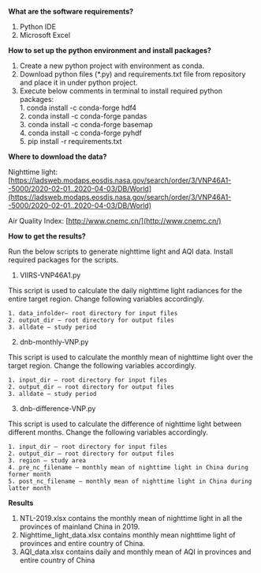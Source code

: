 **What are the software requirements?**

1. Python IDE
2. Microsoft Excel

**How to set up the python environment and install packages?**

1. Create a new python project with environment as conda. 
2. Download python files (*.py) and requirements.txt file from repository and place it in under python project.
3. Execute below comments in terminal to install required python packages:<br/>
            1. conda install -c conda-forge  hdf4<br/>
            2. conda install -c conda-forge  pandas<br/>
            3. conda install -c conda-forge  basemap<br/>
            4. conda install -c conda-forge pyhdf<br/>
            5. pip install -r requirements.txt<br/>

**Where to download the data?**

Nighttime light: [https://ladsweb.modaps.eosdis.nasa.gov/search/order/3/VNP46A1--5000/2020-02-01..2020-04-03/DB/World](https://ladsweb.modaps.eosdis.nasa.gov/search/order/3/VNP46A1--5000/2020-02-01..2020-04-03/DB/World)

Air Quality Index: [http://www.cnemc.cn/](http://www.cnemc.cn/)

**How to get the results?**

Run the below scripts to generate nighttime light and AQI data. Install required packages for the scripts.

1. VIIRS-VNP46A1.py

This script is used to calculate the daily nighttime light radiances for the entire target region. Change following variables accordingly.

    1. data_infolder– root directory for input files
    2. output_dir – root directory for output files
    3. alldate – study period

2. dnb-monthly-VNP.py

This script is used to calculate the monthly mean of nighttime light over the target region. Change the following variables accordingly.

    1. input_dir – root directory for input files
    2. output_dir – root directory for output files
    3. alldate – study period

3. dnb-difference-VNP.py

This script is used to calculate the difference of nighttime light between different months. Change the following variables accordingly.

    1. input_dir – root directory for input files
    2. output_dir – root directory for output files
    3. region – study area
    4. pre_nc_filename – monthly mean of nighttime light in China during former month
    5. post_nc_filename – monthly mean of nighttime light in China during latter month

**Results**

1. NTL-2019.xlsx contains the monthly mean of nighttime light in all the provinces of mainland China in 2019.
2. Nighttime_light_data.xlsx contains monthly mean nighttime light of provinces and entire country of China.
3. AQI_data.xlsx contains daily and monthly mean of AQI in provinces and entire country of China
